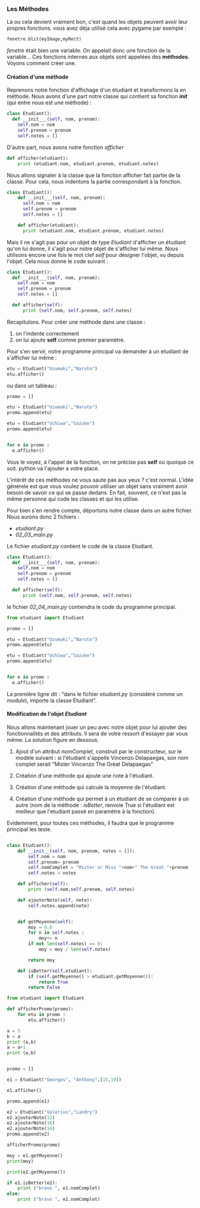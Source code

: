 
### Les Méthodes

Là ou cela devient vraiment bon, c'est quand les objets peuvent avoir leur propres
fonctions. vous avez déja utilisé cela avec pygame par exemple :
```python
fenetre.blit(myImage,myRect)
```
*fenetre* était bien une variable. On appelait donc une fonction de la variable...
Ces fonctions internes aux objets sont appelées des **méthodes**.
Voyons comment créer une.

#### Création d'une méthode

Reprenons notre fonction d'affichage d'un étudiant et transformons la en méthode.
Nous avons d'une part notre classe qui contient sa fonction *__init__*
(qui entre nous est une méthode) :
```python
class Etudiant():
  def __init___(self, nom, prenom):
    self.nom = nom
    self.prenom = prenom
    self.notes = []
```
D'autre part, nous avons notre fonction *afficher*
```python
def afficher(etudiant):
    print (etudiant.nom, etudiant.prenom, etudiant.notes)
```

Nous allons signaler à la classe que la fonction afficher fait partie de la classe.
Pour cela, nous indentons la partie correspondant à la fonction.

```python
class Etudiant():
    def __init___(self, nom, prenom):
      self.nom = nom
      self.prenom = prenom
      self.notes = []

    def afficher(etudiant):
      print (etudiant.nom, etudiant.prenom, etudiant.notes)
```

Mais il ne s'agit pas pour un objet de type *Etudiant* d'afficher un étudiant qu'on
lui donne, il s'agit pour notre objet de s'afficher lui même.
Nous utilisons encore une fois le mot clef *self* pour désigner l'objet, vu depuis l'objet.
Cela nous donne le code suivant :
```python
class Etudiant():
  def __init___(self, nom, prenom):
    self.nom = nom
    self.prenom = prenom
    self.notes = []

  def afficher(self):
      print (self.nom, self.prenom, self.notes)
```

Recapitulons. Pour créer une méthode dans une classe :
1. on l'indente correctement
2. on lui ajoute **self** comme premier paramètre.

Pour s'en servir, notre programme principal va demander à un etudiant de s'afficher lui même :

```python
etu = Etudiant("Uzumaki","Naruto")
etu.afficher()
```
ou dans un tableau :
```python
promo = []

etu = Etudiant("Uzumaki","Naruto")
promo.append(etu)

etu = Etudiant("Uchiwa","Sazuke")
promo.append(etu)


for e in promo :
  e.afficher()
```
Vous le voyez, à l'appel de la fonction, on ne précise pas **self** ou quoique ce soit.
python va l'ajouter a votre place.


L'intérêt de ces méthodes ne vous saute pas aux yeux ?
c'est normal. L'idée générele est que vous voulez pouvoir utiliser un objet
sans vraiment avoir besoin de savoir ce qui se passe dedans.
En fait, souvent, ce n'est pas la même personne qui code les classes et qui les utilise.

Pour bien s'en rendre compte, déportons notre classe dans un autre fichier.
Nous aurons donc 2 fichiers :
- *etudiant.py*
- *02_03_main.py*

Le fichier *etudiant.py* contient le code de la classe Etudiant.
```python
class Etudiant():
  def __init___(self, nom, prenom):
    self.nom = nom
    self.prenom = prenom
    self.notes = []

  def afficher(self):
      print (self.nom, self.prenom, self.notes)
```
le fichier *02_04_main.py* contiendra le code du programme principal.

```python
from etudiant import Etudiant

promo = []

etu = Etudiant("Uzumaki","Naruto")
promo.append(etu)

etu = Etudiant("Uchiwa","Sazuke")
promo.append(etu)


for e in promo :
  e.afficher()
```
La première ligne dit : "dans le fichier *etudiant.py* (considéré comme un *module*), importe la classe Etudiant".

#### Modification de l'objet *Etudiant*

Nous allons maintenant jouer un peu avec notre objet pour lui ajouter des
fonctionnalités et des attributs. Il sera de votre ressort d'essayer par vous
même. La solution figure en dessous.

1. Ajout d'un attribut *nomComplet*, construit par le constructeur,
sur le modèle suivant : si l'étudiant s'appelle Vincenzo Delapaegas, son nom
complet serait "Mister Vincenzo The Great Delapaegas"

2. Création d'une méthode qui ajoute une note à l'étudiant.

3. Création d'une méthode qui calcule la moyenne de l'étudiant.

4. Création d'une méthode qui permet à un étudiant de se comparer à un autre
(nom de la méthode : *isBetter*, renvoie True si l'étudiant est meilleur que l'etudiant passé en paramètre à la fonction).

Evidemment, pour toutes ces méthodes, il faudra que le programme principal les teste.


```python

class Etudiant():
    def __init__(self, nom, prenom, notes = []):
        self.nom = nom
        self.prenom= prenom
        self.nomComplet = "Mister or Miss "+nom+" The Great "+prenom
        self.notes = notes

    def afficher(self):
        print (self.nom,self.prenom, self.notes)

    def ajouterNote(self, note):
        self.notes.append(note)


    def getMoyenne(self):
        moy = 0.0
        for n in self.notes :
            moy+= n
        if not len(self.notes) == 0:
            moy = moy / len(self.notes)

        return moy

    def isBetter(self,etudiant):
        if (self.getMoyenne() > etudiant.getMoyenne()):
            return True
        return False

```

```python
from etudiant import Etudiant

def afficherPromo(promo):
    for etu in promo :
        etu.afficher()

a = 5
b = a
print (a,b)
a = a+1
print (a,b)


promo = []

e1 = Etudiant("Georges", "Anthony",[15,19])

e1.afficher()

promo.append(e1)

e2 = Etudiant("Valerius","Landry")
e2.ajouterNote(12)
e2.ajouterNote(16)
e2.ajouterNote(14)
promo.append(e2)

afficherPromo(promo)

moy = e1.getMoyenne()
print(moy)

print(e2.getMoyenne())

if e1.isBetter(e2):
    print ("bravo ", e1.nomComplet)
else:
    print ("bravo ", e2.nomComplet)
```
